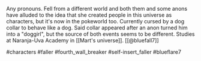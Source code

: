 Any pronouns. Fell from a different world and both them and some anons have alluded to the idea that she created people in this universe as characters, but it's now in the pokeworld too. Currently cursed by a dog collar to behave like a dog. Said collar appeared after an anon turned him into a "doggirl", but the source of both events seems to be different. Studies at Naranja-Uva Academy in [[Mart's universe]]. [[@bluefall7]]

#characters #faller #fourth_wall_breaker #self-insert_faller #blueflare7